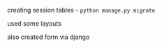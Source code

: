creating session tables - ```python manage.py migrate```

used some layouts

also created form via django

